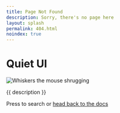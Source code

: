 ```yaml
---
title: Page Not Found
description: Sorry, there's no page here
layout: splash
permalink: 404.html
noindex: true
---
```


<div class="splash">
  <h1 class="quiet-vh">Quiet UI</h1>

  <img src="/assets/images/whiskers/shrugging.svg" alt="Whiskers the mouse shrugging" style="max-height: 18rem;">

  <p class="subtitle">{{ description }}</p>

  <p>
    Press <quiet-hotkey keys="$command K"></quiet-hotkey> to search or 
    <a href="/docs">head back to the docs</a>
  </p>
</div>
